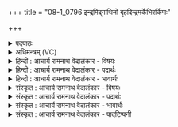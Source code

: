 +++
title = "08-1_0796 इन्द्रमिद्गाथिनो बृहदिन्द्रमर्केभिरर्किणः"

+++
<details><summary>पदपाठः</summary>

इ꣡न्द्र꣢꣯म्। इत्। गा꣣थि꣡नः꣢। बृ꣣ह꣢त्। इ꣡न्द्र꣢꣯म्। अ꣣र्के꣡भिः꣢। अ꣣र्कि꣡णः꣢। इ꣡न्द्र꣢꣯म्। वा꣡णीः꣢꣯। अ꣣नूषत। ७९६।
</details>

<details><summary>अधिमन्त्रम् (VC)</summary>

- इन्द्रः
- मधुच्छन्दा वैश्वामित्रः
- गायत्री
- षड्जः
</details>

<details><summary>हिन्दी : आचार्य रामनाथ वेदालंकार - विषयः</summary>

प्रथम ऋचा पूर्वार्चिक में १९८ क्रमाङ्क पर परमात्मा के पक्ष में व्याख्यात की जा चुकी है। यहाँ जीवात्मा का विषय कहा जा रहा है।
</details>

<details><summary>हिन्दी : आचार्य रामनाथ वेदालंकार - पदार्थः</summary>

पदार्थान्वयभाषाः -  (इन्द्रम्)देह के अधिष्ठाता,काम-क्रोध आदि शत्रुओं को पराजित करनेवाले वीर जीवात्मा की(इत्)निश्चय ही(गाथिनः)गायक लोग(बृहत्)बहुत अधिक(अनूषत)स्तुति करते हैं।(इन्द्रम्)जीवात्मा की(अर्किणः)मन्त्रपाठी लोग(अर्कैः)वेदमन्त्रों से(अनूषत)स्तुति करते हैं।(इन्द्रम्)उसी जीवात्मा की(वाणीः)अन्य वाणियाँ(अनूषत)स्तुति करती हैं ॥१॥
</details>

<details><summary>हिन्दी : आचार्य रामनाथ वेदालंकार - भावार्थः</summary>

भावार्थभाषाः -  जीवात्मा ही देहराज्य का सम्राट् है,जो मन,बुद्धि,प्राण,इन्द्रिय आदियों को यथास्थान बैठाकर देहराज्य का सञ्चालन करता है ॥१॥
</details>

<details><summary>संस्कृत : आचार्य रामनाथ वेदालंकार - विषयः</summary>

तत्र प्रथमा ऋक् पूर्वार्चिके १९८ क्रमाङ्के परमात्मपक्षे व्याख्याता। अत्र जीवात्मविषय उच्यते।
</details>

<details><summary>संस्कृत : आचार्य रामनाथ वेदालंकार - पदार्थः</summary>

पदार्थान्वयभाषाः -  (इन्द्रम्)देहाधिष्ठातारं कामक्रोधादिशत्रुविद्रावकं वीरं जीवात्मानम्(इत्)किल(गाथिनः)गाथो गानं येषामस्तीति ते गाथिनः गायकाः(बृहत्)महत्(अनूषत)स्तुवन्ति।(इन्द्रम्)जीवात्मानम्(अर्किणः)मन्त्रपाठिनः(अर्कैः)वेदमन्त्रैः(अनूषत)स्तुवन्ति।(इन्द्रम्)तमेव जीवात्मानम्(वाणीः)इतराः वाचः(अनूषत)स्तुवन्ति ॥१॥२
</details>

<details><summary>संस्कृत : आचार्य रामनाथ वेदालंकार - भावार्थः</summary>

भावार्थभाषाः -  जीवात्मैव देहराज्यस्य सम्राड् विद्यते,यो मनोबुद्धिप्राणेन्द्रियाणि यथास्थानं सन्निधाय देहराज्यं सञ्चालयति ॥१॥
</details>

<details><summary>संस्कृत : आचार्य रामनाथ वेदालंकार - पादटिप्पनी</summary>

टिप्पणी:   १.ऋ० १।७।१,साम० १९८। २.ऋग्भाष्ये दयानन्दर्षिर्मन्त्रेऽस्मिन् प्रथमेन इन्द्रशब्देन परमेश्वरं,द्वितीयेन सूर्यम्,तृतीयेन च महाबलवन्तं वायुं गृह्णाति।
</details>